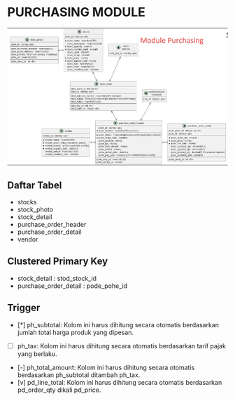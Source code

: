 # PURCHASING MODULE

![table structure](purchasing_module.jpeg)

## Daftar Tabel
- stocks
- stock_photo
- stock_detail
- purchase_order_header
- purchase_order_detail
- vendor

## Clustered Primary Key
- stock_detail : stod_stock_id
- purchase_order_detail : pode_pohe_id

## Trigger 
- [*] ph_subtotal: Kolom ini harus dihitung secara otomatis berdasarkan jumlah total harga produk yang dipesan.
- [ ] ph_tax: Kolom ini harus dihitung secara otomatis berdasarkan tarif pajak yang berlaku.
- [-] ph_total_amount: Kolom ini harus dihitung secara otomatis berdasarkan ph_subtotal ditambah ph_tax.
- [v] pd_line_total: Kolom ini harus dihitung secara otomatis berdasarkan pd_order_qty dikali pd_price. 